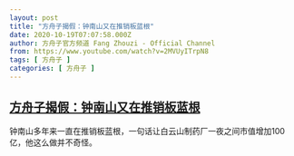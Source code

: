 ```yaml
---
layout: post
title: "方舟子揭假：钟南山又在推销板蓝根"
date: 2020-10-19T07:07:58.000Z
author: 方舟子官方频道 Fang Zhouzi - Official Channel
from: https://www.youtube.com/watch?v=2MVUyITrpN8
tags: [ 方舟子 ]
categories: [ 方舟子 ]
---
```

<!--1603091278000-->
[方舟子揭假：钟南山又在推销板蓝根](https://www.youtube.com/watch?v=2MVUyITrpN8)
------

<div>
钟南山多年来一直在推销板蓝根，一句话让白云山制药厂一夜之间市值增加100亿，他这么做并不奇怪。
</div>
